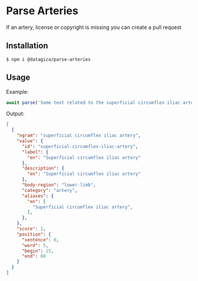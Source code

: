 # Parse Arteries

If an artery, license or copyright is missing you can create a pull request

## Installation

    $ npm i @datagica/parse-arteries

## Usage

Example:

```javascript
await parse('Some text related to the superficial circumflex iliac artery')
```

Output:

```json
[
  {
    "ngram": "superficial circumflex iliac artery",
    "value": {
      "id": "superficial-circumflex-iliac-artery",
      "label": {
        "en": "Superficial circumflex iliac artery"
      },
      "description": {
        "en": "Superficial circumflex iliac artery"
      },
      "body-region": "lower-limb",
      "category": "artery",
      "aliases": {
        "en": [
          "Superficial circumflex iliac artery",
        ],
      },
    },
    "score": 1,
    "position": {
      "sentence": 0,
      "word": 5,
      "begin": 25,
      "end": 60
    }
  }
]
```
